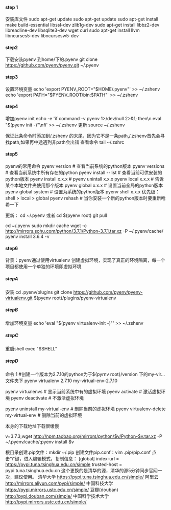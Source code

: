 #### step 1
安装库文件
sudo apt-get update
sudo apt-get update 
sudo apt-get install make build-essential libssl-dev zlib1g-dev 
sudo apt-get install libbz2-dev libreadline-dev libsqlite3-dev wget curl 
sudo apt-get install llvm libncurses5-dev libncursesw5-dev

#### step2
下载安装pyenv 到home/下的.pyenv
git clone https://github.com/pyenv/pyenv.git ~/.pyenv

#### step3
设置环境变量
echo 'export PYENV_ROOT="$HOME/.pyenv"' >> ~/.zshenv
echo 'export PATH="$PYENV_ROOT/bin:$PATH"' >> ~/.zshenv

#### step4
增加pyenv init
echo -e 'if command -v pyenv 1>/dev/null 2>&1; then\n  eval "$(pyenv init -)"\nfi' >> ~/.zshenv
更新
source ~/.zshenv

保证此条命令时添加到/.zshenv 的末尾，因为它不是一条path,/.zshenv首先会寻找path,如果再中途遇到非path会出错
查看命令
tail ~/.zshrc


#### step5
pyenv的常用命令
pyenv version # 查看当前系统的python版本
pyenv versions # 查看当前系统中所有存在的python
pyenv install --list  # 查看当前可供安装的python版本
pyenv install x.x.x  # 
pyenv unintall x.x.x
pyenv local x.x.x  # 告诉某个本地文件夹使用那个版本
pyenv global x.x.x  # 设置当前全局的python版本
pyenv global system # 设置为系统的python版本
pyenv shell x.x.x
优先级：shell > local > global
pyenv rehash  # 当你安装一个新的python版本时要重新哈希一下

更新：
cd ~/.pyenv 或者 cd $(pyenv root)
git pull


cd ~/.pyenv
sudo mkdir cache
wget -c http://mirrors.sohu.com/python/3.7.1/Python-3.7.1.tar.xz -P  ~/.pyenv/cache/
pyenv install 3.6.4 -v

#### step6
背景：pyenv通过使用virtualenv 创建虚拟环境，实现了真正的环境隔离，每一个项目都使用一个单独的环境即虚拟环境

##### stepA
安装
cd .pyenv/plugins
git clone https://github.com/pyenv/pyenv-virtualenv.git $(pyenv root)/plugins/pyenv-virtualenv

##### stepB
增加环境变量
echo 'eval "$(pyenv virtualenv-init -)"' >> ~/.zshenv

##### stepC
重启shell
exec "$SHELL"

##### stepD
命令
1 #创建一个版本为2.7.10的python为于${pyrnv root}/version 下的my-vir...文件夹下
pyenv virtualenv 2.7.10 my-virtual-env-2.7.10

pyenv virtualenvs  # 显示当前系统中有的虚拟环境
pyenv activate <name> # 激活虚拟环境
pyenv deactivate # 不激活虚拟环境

pyenv uninstall my-virtual-env # 删除当前的虚拟环境
pyenv virtualenv-delete my-virtual-env # 删除当前的虚拟环境


本身的下载地址下载很缓慢

v=3.7.3;wget http://npm.taobao.org/mirrors/python/$v/Python-$v.tar.xz -P ~/.pyenv/cache/;pyenv install $v 



根目录创建.pip文件：mkdir ~/.pip
创建文件pip.conf：vim .pip/pip.conf
点击“i”键，进入编辑模式，复制信息：
[global]
index-url = https://pypi.tuna.tsinghua.edu.cn/simple
trusted-host = pypi.tuna.tsinghua.edu.cn
这个更换的是清华的源，清华的源5分钟同步官网一次，建议使用。
清华大学 https://pypi.tuna.tsinghua.edu.cn/simple/
阿里云 http://mirrors.aliyun.com/pypi/simple/
中国科技大学 https://pypi.mirrors.ustc.edu.cn/simple/
豆瓣(douban) http://pypi.douban.com/simple/
中国科学技术大学 http://pypi.mirrors.ustc.edu.cn/simple/